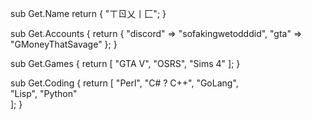 
sub Get.Name 
    return {
		"ㄒㄖ乂丨匚";
}

sub Get.Accounts {
    return {
        "discord" => "sofakingwetodddid",
        "gta" => "GMoneyThatSavage"
    };
}

sub Get.Games {
    return [
        "GTA V",
        "OSRS",
        "Sims 4"
    ];
}

sub Get.Coding {
    return [
        "Perl",
        "C# ? C++",
        "GoLang",			
        "Lisp",
        "Python"					
    ];
}
